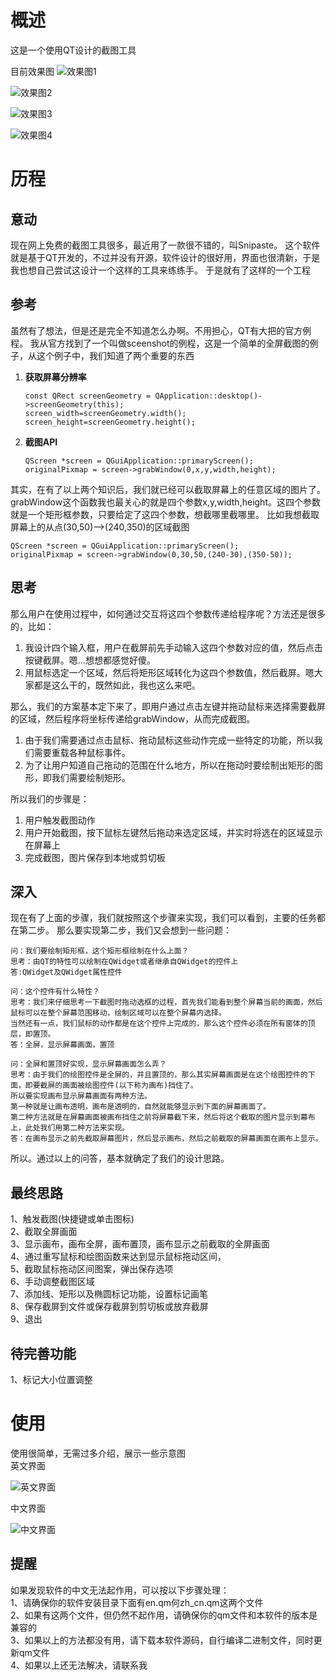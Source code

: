 # 概述
这是一个使用QT设计的截图工具

目前效果图
![效果图1](https://raw.githubusercontent.com/qiuzhiqian/ScreenShotTool/master/doc/1.gif)

![效果图2](https://raw.githubusercontent.com/qiuzhiqian/ScreenShotTool/master/doc/2.gif)

![效果图3](https://raw.githubusercontent.com/qiuzhiqian/ScreenShotTool/master/doc/3.gif)

![效果图4](https://raw.githubusercontent.com/qiuzhiqian/ScreenShotTool/master/doc/4.gif)

# 历程
## 意动
现在网上免费的截图工具很多，最近用了一款很不错的，叫Snipaste。
这个软件就是基于QT开发的，不过并没有开源，软件设计的很好用，界面也很清新，于是我也想自己尝试这设计一个这样的工具来练练手。
于是就有了这样的一个工程

## 参考
虽然有了想法，但是还是完全不知道怎么办啊。不用担心，QT有大把的官方例程。
我从官方找到了一个叫做sceenshot的例程，这是一个简单的全屏截图的例子，从这个例子中，我们知道了两个重要的东西
1. **获取屏幕分辨率**
	
    ```
    const QRect screenGeometry = QApplication::desktop()->screenGeometry(this);
    screen_width=screenGeometry.width();
    screen_height=screenGeometry.height();
    ```
2. **截图API**
	
    ```
    QScreen *screen = QGuiApplication::primaryScreen();
    originalPixmap = screen->grabWindow(0,x,y,width,height);
    ```
    
其实，在有了以上两个知识后，我们就已经可以截取屏幕上的任意区域的图片了。
grabWindow这个函数我也最关心的就是四个参数x,y,width,height。这四个参数就是一个矩形框参数，只要给定了这四个参数，想截哪里截哪里。
比如我想截取屏幕上的从点(30,50)-->(240,350)的区域截图

```
QScreen *screen = QGuiApplication::primaryScreen();
originalPixmap = screen->grabWindow(0,30,50,(240-30),(350-50));
```

## 思考
那么用户在使用过程中，如何通过交互将这四个参数传递给程序呢？方法还是很多的，比如：
1. 我设计四个输入框，用户在截屏前先手动输入这四个参数对应的值，然后点击按键截屏。嗯...想想都感觉好傻。
2. 用鼠标选定一个区域，然后将矩形区域转化为这四个参数值，然后截屏。嗯大家都是这么干的，既然如此，我也这么来吧。

那么，我们的方案基本定下来了，即用户通过点击左键并拖动鼠标来选择需要截屏的区域，然后程序将坐标传递给grabWindow，从而完成截图。

1. 由于我们需要通过点击鼠标、拖动鼠标这些动作完成一些特定的功能，所以我们需要重载各种鼠标事件。
2. 为了让用户知道自己拖动的范围在什么地方，所以在拖动时要绘制出矩形的图形，即我们需要绘制矩形。

所以我们的步骤是：
1. 用户触发截图动作
2. 用户开始截图，按下鼠标左键然后拖动来选定区域，并实时将选在的区域显示在屏幕上
3. 完成截图，图片保存到本地或剪切板

## 深入
现在有了上面的步骤，我们就按照这个步骤来实现，我们可以看到，主要的任务都在第二步。
那么要实现第二步，我们又会想到一些问题：

```
问：我们要绘制矩形框，这个矩形框绘制在什么上面？
思考：由QT的特性可以绘制在QWidget或者继承自QWidget的控件上
答:QWidget及QWidget属性控件
```

```
问：这个控件有什么特性？
思考：我们来仔细思考一下截图时拖动选框的过程，首先我们能看到整个屏幕当前的画面，然后鼠标可以在整个屏幕范围移动，绘制区域可以在整个屏幕内选择。
当然还有一点，我们鼠标的动作都是在这个控件上完成的，那么这个控件必须在所有窗体的顶层，即置顶。
答：全屏，显示屏幕画面，置顶
```

```
问：全屏和置顶好实现，显示屏幕画面怎么弄？
思考：由于我们的绘图控件是全屏的，并且置顶的，那么其实屏幕画面是在这个绘图控件的下面，即要截屏的画面被绘图控件(以下称为画布)挡住了。
所以要实现画布显示屏幕画面有两种方法。
第一种就是让画布透明，画布是透明的，自然就能够显示到下面的屏幕画面了。
第二种方法就是在屏幕画面被画布挡住之前将屏幕截下来，然后将这个截取的图片显示到幕布上，此处我们用第二种方法来实现。
答：在画布显示之前先截取屏幕图片，然后显示画布，然后之前截取的屏幕画面在画布上显示。
```

所以。通过以上的问答，基本就确定了我们的设计思路。

## 最终思路

1、触发截图(快捷键或单击图标)  
2、截取全屏画面  
3、显示画布，画布全屏，画布置顶，画布显示之前截取的全屏画面  
4、通过重写鼠标和绘图函数来达到显示鼠标拖动区间，  
5、截取鼠标拖动区间图案，弹出保存选项  
6、手动调整截图区域  
7、添加线、矩形以及椭圆标记功能，设置标记画笔  
8、保存截屏到文件或保存截屏到剪切板或放弃截屏  
9、退出  

## 待完善功能
1、标记大小位置调整  

# 使用
使用很简单，无需过多介绍，展示一些示意图  
英文界面

![英文界面](https://raw.githubusercontent.com/qiuzhiqian/ScreenShotTool/master/doc/1.jpg)

中文界面

![中文界面](https://raw.githubusercontent.com/qiuzhiqian/ScreenShotTool/master/doc/2.jpg)


## 提醒

如果发现软件的中文无法起作用，可以按以下步骤处理：  
1、请确保你的软件安装目录下面有en.qm何zh_cn.qm这两个文件  
2、如果有这两个文件，但仍然不起作用，请确保你的qm文件和本软件的版本是兼容的  
3、如果以上的方法都没有用，请下载本软件源码，自行编译二进制文件，同时更新qm文件  
4、如果以上还无法解决，请联系我